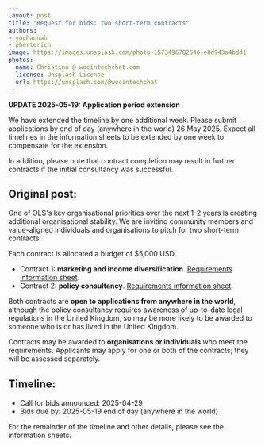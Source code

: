 ```yaml
---
layout: post
title: "Request for bids: two short-term contracts"
authors:
- yochannah
- pherterich
image: https://images.unsplash.com/photo-1573496782646-e8d943a4bdd1
photos:
  name: Christina @ wocintechchat.com 
  license: Unsplash License
  url: https://unsplash.com/@wocintechchat
---
```


**UPDATE 2025-05-19: Application period extension**

We have extended the timeline by one additional week. Please submit applications by end of day (anywhere in the world) 26 May 2025. Expect all timelines in the information sheets to be extended by one week to compensate for the extension. 

In addition, please note that contract completion may result in further contracts if the initial consultancy was successful. 

## Original post:  

One of OLS's key organisational priorities over the next 1-2 years is creating additional organisational stability. We are inviting community members and value-aligned individuals and organisations to pitch for two short-term contracts. 

Each contract is allocated a budget of $5,000 USD. 

- Contract 1: **marketing and income diversification**. [Requirements information sheet](https://docs.google.com/document/d/1nWa1wOoyiSyGu1p3lFqw9XVitvLa6KQXH4v68tHgDG8/edit?tab=t.0).
- Contract 2: **policy consultancy**. [Requirements information sheet](https://docs.google.com/document/d/1tV8OZU7kEetqAHSemGfXPnGqFcPHQOkz4-F0jiH0Diw/edit?tab=t.0).

Both contracts are **open to applications from anywhere in the world**, although the policy consultancy requires awareness of up-to-date legal regulations in the United Kingdom, so may be more likely to be awarded to someone who is or has lived in the United Kingdom. 

Contracts may be awarded to **organisations or individuals** who meet the requirements. Applicants may apply for one or both of the contracts; they will be assessed separately. 

## Timeline: 
- Call for bids announced: 2025-04-29
- Bids due by: 2025-05-19 end of day (anywhere in the world)

For the remainder of the timeline and other details, please see the information sheets. 
